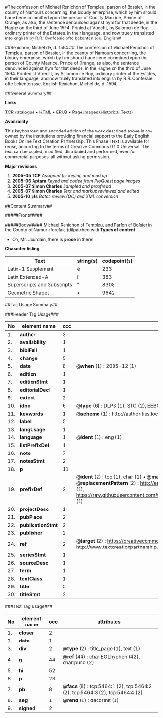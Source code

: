 #The confession of Michael Renichon of Templeu, parson of Bossier, in the county of Namours concerning, the bloudy enterprise, which by him should haue bene committed vpon the person of County Maurice, Prince of Orange, as also, the sentence denounced against hym for that deede, in the Haghe on the third of June 1594. Printed at Vtrecht, by Salomon de Roy, ordinary printer of the Estates, in their language, and now truely translated into english by R.R. Confessie ofte bekentenisse. English#

##Renichon, Michel de, d. 1594.##
The confession of Michael Renichon of Templeu, parson of Bossier, in the county of Namours concerning, the bloudy enterprise, which by him should haue bene committed vpon the person of County Maurice, Prince of Orange, as also, the sentence denounced against hym for that deede, in the Haghe on the third of June 1594. Printed at Vtrecht, by Salomon de Roy, ordinary printer of the Estates, in their language, and now truely translated into english by R.R.
Confessie ofte bekentenisse. English
Renichon, Michel de, d. 1594.

##General Summary##

**Links**

[TCP catalogue](http://www.ota.ox.ac.uk/tcp/)  • 
[HTML](http://tei.it.ox.ac.uk/tcp/Texts-HTML/free/A10/A10612.html)  • 
[EPUB](http://tei.it.ox.ac.uk/tcp/Texts-EPUB/free/A10/A10612.epub) • 
[Page images (Historical Texts)](https://data.historicaltexts.jisc.ac.uk/view?pubId=eebo-99840920e&pageId=eebo-99840920e-5464-1)

**Availability**

This keyboarded and encoded edition of the
	       work described above is co-owned by the institutions
	       providing financial support to the Early English Books
	       Online Text Creation Partnership. This Phase I text is
	       available for reuse, according to the terms of Creative
	       Commons 0 1.0 Universal. The text can be copied,
	       modified, distributed and performed, even for
	       commercial purposes, all without asking permission.

**Major revisions**

1. __2005-05__ __TCP__ *Assigned for keying and markup*
1. __2005-06__ __Aptara__ *Keyed and coded from ProQuest page images*
1. __2005-07__ __Simon Charles__ *Sampled and proofread*
1. __2005-07__ __Simon Charles__ *Text and markup reviewed and edited*
1. __2005-10__ __pfs__ *Batch review (QC) and XML conversion*

##Content Summary##

#####Front#####

#####Body#####
MIchael Renichon of Templeu, and Parſon
of Boſsier in the County of Namur
aforeſaid (diſpatched with
**Types of content**

  * Oh, Mr. Jourdain, there is **prose** in there!

**Character listing**


|Text|string(s)|codepoint(s)|
|---|---|---|
|Latin-1 Supplement|é|233|
|Latin Extended-A|ſ|383|
|Superscripts             and Subscripts|⁴|8308|
|Geometric Shapes|▪|9642|

##Tag Usage Summary##

###Header Tag Usage###

|No|element name|occ|attributes|
|---|---|---|---|
|1.|__author__|3||
|2.|__availability__|1||
|3.|__biblFull__|1||
|4.|__change__|5||
|5.|__date__|8| @__when__ (1) : 2005-12 (1)|
|6.|__edition__|1||
|7.|__editionStmt__|1||
|8.|__editorialDecl__|1||
|9.|__extent__|2||
|10.|__idno__|6| @__type__ (6) : DLPS (1), STC (2), EEBO-CITATION (1), PROQUEST (1), VID (1)|
|11.|__keywords__|1| @__scheme__ (1) : http://authorities.loc.gov/ (1)|
|12.|__label__|5||
|13.|__langUsage__|1||
|14.|__language__|1| @__ident__ (1) : eng (1)|
|15.|__listPrefixDef__|1||
|16.|__note__|7||
|17.|__notesStmt__|2||
|18.|__p__|11||
|19.|__prefixDef__|2| @__ident__ (2) : tcp (1), char (1)  •  @__matchPattern__ (2) : ([0-9\-]+):([0-9IVX]+) (1), (.+) (1)  •  @__replacementPattern__ (2) : http://eebo.chadwyck.com/downloadtiff?vid=$1&page=$2 (1), https://raw.githubusercontent.com/textcreationpartnership/Texts/master/tcpchars.xml#$1 (1)|
|20.|__projectDesc__|1||
|21.|__pubPlace__|2||
|22.|__publicationStmt__|2||
|23.|__publisher__|2||
|24.|__ref__|2| @__target__ (2) : https://creativecommons.org/publicdomain/zero/1.0/ (1), http://www.textcreationpartnership.org/docs/. (1)|
|25.|__seriesStmt__|1||
|26.|__sourceDesc__|1||
|27.|__term__|1||
|28.|__textClass__|1||
|29.|__title__|5||
|30.|__titleStmt__|2||


###Text Tag Usage###

|No|element name|occ|attributes|
|---|---|---|---|
|1.|__closer__|2||
|2.|__date__|1||
|3.|__div__|2| @__type__ (2) : title_page (1), text (1)|
|4.|__g__|44| @__ref__ (44) : char:EOLhyphen (42), char:punc (2)|
|5.|__hi__|52||
|6.|__p__|23||
|7.|__pb__|8| @__facs__ (8) : tcp:5464:1 (2), tcp:5464:2 (2), tcp:5464:3 (2), tcp:5464:4 (2)|
|8.|__seg__|1| @__rend__ (1) : decorInit (1)|
|9.|__signed__|2||
